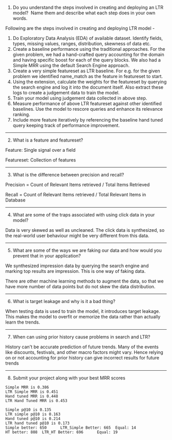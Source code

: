 1. Do you understand the steps involved in creating and deploying an LTR model?  Name them and describe what each step does in your own words.

Following are the steps involved in creating and deploying LTR model -

1. Do Exploratory Data Analysis (EDA) of available dataset. Identify fields, types, missing values, ranges, distribution, skewness of data etc.
2. Create a baseline performance using the traditional approaches. For the given problem, we had a hand-crafted query accounting for the domain and having specific boost for each of the query blocks. We also had a Simple MRR using the default Search Engine approach.
3. Create a very simple featureset as LTR baseline. For e.g. for the given problem we identified name_match as the feature in featureset to start.
4. Using the extension, calculate the weights for the featureset by querying the search engine and log it into the document itself. Also extract these logs to create a judgement data to train the model.
5. Train your model using judgement data collected in above step.
6. Measure performance of above LTR featureset against other identified baselines. Use the model to rescore queries and enhance its relevance ranking.
7. Include more feature iteratively by referencing the baseline hand tuned query keeping track of performance improvement.

---

2. What is a feature and featureset?

Feature: Single signal over a field

Featureset: Collection of features

---
3. What is the difference between precision and recall?

Precision = Count of Relevant Items retrieved / Total Items Retrieved

Recall = Count of Relevant Items retrieved / Total Relevant Items in Database

---
4. What are some of the traps associated with using click data in your model?

Data is very skewed as well as uncleaned. The click data is synthesized, so the real-world user behaviour might be very different from this data.

---
5. What are some of the ways we are faking our data and how would you prevent that in your application?

We synthesized impression data by querying the search engine and marking top results are impression. This is one way of faking data.

There are other machine learning methods to augment the data, so that we have more number of data points but do not skew the data distribution.

---
6. What is target leakage and why is it a bad thing?

When testing data is used to train the model, it introduces target leakage. This makes the model to overfit or memorize the data rather than actually learn the trends.

---
7. When can using prior history cause problems in search and LTR?

History can't be accurate prediction of future trends. Many of the events like discounts, festivals, and other macro factors might vary. Hence relying on or not accounting for prior history can give incorrect results for future trends

---
8. Submit your project along with your best MRR scores

```
Simple MRR is 0.386
LTR Simple MRR is 0.451
Hand tuned MRR is 0.448
LTR Hand Tuned MRR is 0.453

Simple p@10 is 0.135
LTR simple p@10 is 0.163
Hand tuned p@10 is 0.214
LTR hand tuned p@10 is 0.173
Simple better: 650      LTR_Simple Better: 665  Equal: 14
HT better: 808  LTR_HT Better: 696      Equal: 19
```
